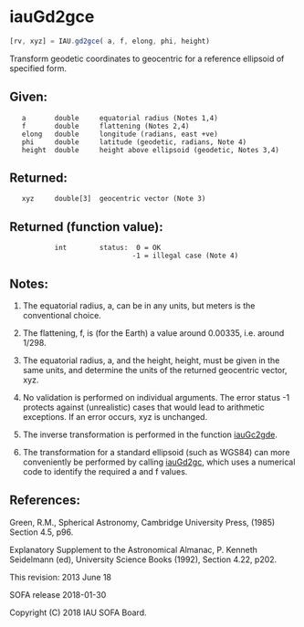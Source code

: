 # iauGd2gce

```js
[rv, xyz] = IAU.gd2gce( a, f, elong, phi, height)
```

Transform geodetic coordinates to geocentric for a reference
ellipsoid of specified form.

## Given:
```
   a       double     equatorial radius (Notes 1,4)
   f       double     flattening (Notes 2,4)
   elong   double     longitude (radians, east +ve)
   phi     double     latitude (geodetic, radians, Note 4)
   height  double     height above ellipsoid (geodetic, Notes 3,4)
```

## Returned:
```
   xyz     double[3]  geocentric vector (Note 3)
```

## Returned (function value):
```
           int        status:  0 = OK
                              -1 = illegal case (Note 4)
```
## Notes:

1) The equatorial radius, a, can be in any units, but meters is
   the conventional choice.

2) The flattening, f, is (for the Earth) a value around 0.00335,
   i.e. around 1/298.

3) The equatorial radius, a, and the height, height, must be
   given in the same units, and determine the units of the
   returned geocentric vector, xyz.

4) No validation is performed on individual arguments.  The error
   status -1 protects against (unrealistic) cases that would lead
   to arithmetic exceptions.  If an error occurs, xyz is unchanged.

5) The inverse transformation is performed in the function
   [iauGc2gde][1].

6) The transformation for a standard ellipsoid (such as WGS84) can
   more conveniently be performed by calling [iauGd2gc][2],  which uses a
   numerical code to identify the required a and f values.

## References:

   Green, R.M., Spherical Astronomy, Cambridge University Press,
   (1985) Section 4.5, p96.

   Explanatory Supplement to the Astronomical Almanac,
   P. Kenneth Seidelmann (ed), University Science Books (1992),
   Section 4.22, p202.

This revision:  2013 June 18

SOFA release 2018-01-30

Copyright (C) 2018 IAU SOFA Board.

[1]: iau.gc2gde.md
[2]: iau.gd2gc.md

